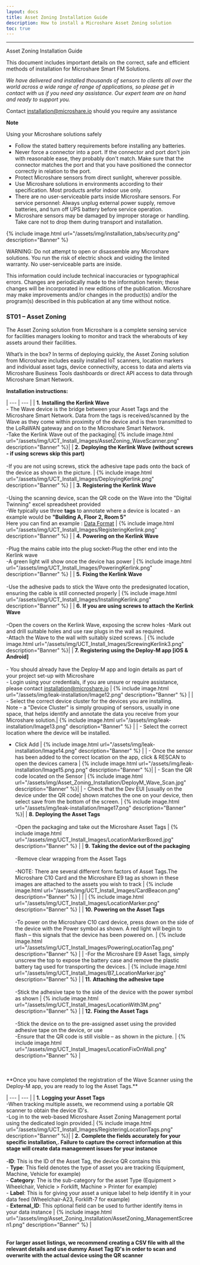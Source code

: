 ```yaml
---
layout: docs
title: Asset Zoning Installation Guide
description: How to install a Microshare Asset Zoning solution
toc: true
---
```


---------------------------------------

Asset Zoning Installation Guide

This document includes important details on the correct, safe and efficient methods of installation for Microshare Smart FM Solutions.

_We have delivered and installed thousands of sensors to clients all over the world across a wide range of range of applications, so please get in contact with us if you need any assistance. Our expert team are on hand and ready to support you._

Contact [installation@microshare.io](mailto:installation@microshare.io) should you require any assistance

**Note**

Using your Microshare solutions safely

- Follow the stated battery requirements before installing any batteries. 
- Never force a connector into a port. If the connector and port don't join with reasonable ease, they probably don&#39;t match. Make sure that the connector matches the port and that you have positioned the connector correctly in relation to the port.
- Protect Microshare sensors from direct sunlight, wherever possible.
- Use Microshare solutions in environments according to their specification. Most products arefor indoor use only. 
- There are no user-serviceable parts inside Microshare sensors. For service personnel: Always unplug external power supply, remove batteries, and turn off UPS battery before service operation. 
- Microshare sensors may be damaged by improper storage or handling. Take care not to drop them during transport and installation.

{% include image.html url="/assets/img/installation_tabs/security.png" description="Banner" %}

WARNING: Do not attempt to open or disassemble any Microshare solutions. You run the risk of electric shock and voiding the limited warranty. No user-serviceable parts are inside.

This information could include technical inaccuracies or typographical errors. Changes are periodically made to the information herein; these changes will be incorporated in new editions of the publication. Microshare may make improvements and/or changes in the product(s) and/or the program(s) described in this publication at any time without notice.

### ST01 – Asset Zoning

The Asset Zoning solution from Microshare is a complete sensing service for facilities managers looking to monitor and track the wherabouts of key assets around their facilities. 

What’s in the box? In terms of deploying quickly, the Asset Zoning solution from Microshare includes easily installed IoT scanners, location markers and individual asset tags, device connectivity, access to data and alerts via Microshare Business Tools dashboards or direct API access to data through Microshare Smart Network.

**Installation instructions:**

| --- | --- |
| **1.** **Installing the Kerlink Wave** <br>- The Wave device is the bridge between your Asset Tags and the Microshare Smart Network. Data from the tags is received/scanned by the Wave as they come within proximity of the device and is then transmitted to the LoRaWAN gateway and on to the Microshare Smart Network.<br>-Take the Kerlink Wave out of the packaging| {% include image.html url="/assets/img/UCT_Install_Images/AssetZoning_WaveScanner.png" description="Banner" %}|
| **2.** **Deploying the Kerlink Wave (without screws - if using screws skip this part)** <br><br>-If you are not using screws, stick the adhesive tape pads onto the back of the device as shown in the picture. | {% include image.html url="/assets/img/UCT_Install_Images/DeployingKerlink.png" description="Banner" %}  |
| **3.** **Registering the Kerlink Wave** <br><br>-Using the scanning device, scan the QR code on the Wave into the &quot;Digital Twinning&quot; excel spreadsheet provided<br>-We typically use three **tags** to annotate where a device is located - an example would be **&quot;Building A, Floor 2, Room 5&quot;** <br> Here you can find an example : [Data Format](/docs/2/technical/data-format/microshare-standards/#d-metaiot) | {% include image.html url="/assets/img/UCT_Install_Images/RegisteringKerlink.png" description="Banner" %}  |
| **4.** **Powering on the Kerlink Wave** <br><br> -Plug the mains cable into the plug socket-Plug the other end into the Kerlink wave <br>-A green light will show once the device has power | {% include image.html url="/assets/img/UCT_Install_Images/PoweringKerlink.png" description="Banner" %}  |
| **5.** **Fixing the Kerlink Wave** <br><br>-Use the adhesive pads to stick the Wave onto the predesignated location, ensuring the cable is still connected properly | {% include image.html url="/assets/img/UCT_Install_Images/InstallingKerlink.png" description="Banner" %}  |
| **6.** **If you are using screws to attach the Kerlink Wave** <br><br> -Open the covers on the Kerlink Wave, exposing the screw holes -Mark out and drill suitable holes and use raw plugs in the wall as required.<br>-Attach the Wave to the wall with suitably sized screws. | {% include image.html url="/assets/img/UCT_Install_Images/ScrewingKerlink3.png" description="Banner" %}|
| **7.** **Registering using the Deploy-M app [iOS & Android]** <br><br>- You should already have the Deploy-M app and login details as part of your project set-up with Microshare<br>- Login using your credentials, if you are unsure or require assistance, please contact [installation@microshare.io](mailto:installation@microshare.io) | {% include image.html url="/assets/img/leak-installation/Image12.png" description="Banner" %} |
| - Select the correct device cluster for the devices you are installing. <br> Note – a "Device Cluster" is simply grouping of sensors, usually in one space, that helps identify and annotate the data you receive from your Microshare solution.| {% include image.html url="/assets/img/leak-installation/Image13.png" description="Banner" %}  |
| - Select the correct location where the device will be installed.<br>
- Click Add | {% include image.html url="/assets/img/leak-installation/Image14.png" description="Banner" %}  |
| - Once the sensor has been added to the correct location on the app, click & RESCAN to open the devices camera | {% include image.html url="/assets/img/leak-installation/Image15.png.png" description="Banner" %}|
| - Scan the QR code located on the Sensor | {% include image.html url="/assets/img/Asset_Zoning_Installation/DeployM_Wave_Scan.jpg" description="Banner" %}|
| - Check that the Dev EUI [usually on the device under the QR code] shown matches the one on your device, then select save from the bottom of the screen. | {% include image.html url="/assets/img/leak-installation/Image17.png" description="Banner" %}|
| **8.** **Deploying the Asset Tags** <br><br>-Open the packaging and take out the Microshare Asset Tags | {% include image.html url="/assets/img/UCT_Install_Images/LocationMarkerBoxed.jpg" description="Banner" %} |
| **9.** **Taking the device out of the packaging** <br><br>-Remove clear wrapping from the Asset Tags<br><br>-NOTE: There are several different form factors of Asset Tags.The Microshare C10 Card and the Microshare E9 tag as shown in these images are attached to the assets you wish to track | {% include image.html url="/assets/img/UCT_Install_Images/CardBeacon.png" description="Banner" %} |
| | {% include image.html url="/assets/img/UCT_Install_Images/LocationMarker.png" description="Banner" %} |
| **10.** **Powering on the Asset Tags** <br><br>-To power on the Microshare C10 card device, press down on the side of the device with the Power symbol as shown. A red light will begin to flash – this signals that the device has been powered on. | {% include image.html url="/assets/img/UCT_Install_Images/PoweringLocationTag.png" description="Banner" %} |
| -For the Microshare E9 Asset Tags, simply unscrew the top to expose the battery case and remove the plastic battery tag used for transporting the devices. | {% include image.html url="/assets/img/UCT_Install_Images/B7_LocationMarker.jpg" description="Banner" %} |
| **11.** **Attaching the adhesive tape** <br><br>-Stick the adhesive tape to the side of the device with the power symbol as shown | {% include image.html url="/assets/img/UCT_Install_Images/LocationWith3M.png" description="Banner" %} |
| **12.** **Fixing the Asset Tags** <br><br>-Stick the device on to the pre-assigned asset using the provided adhesive tape on the device, or use<br>-Ensure that the QR code is still visible – as shown in the picture. | {% include image.html url="/assets/img/UCT_Install_Images/LocationFixOnWall.png" description="Banner" %} |
<br>
<br>
**Once you have completed the registration of the Wave Scanner using the Deploy-M app, you are ready to log the Asset Tags.**

| --- | --- |
| **1.** **Logging your Asset Tags** <br>-When tracking multiple assets, we recommend using a portable QR scanner to obtain the device ID's.<br>-Log in to the web-based Microshare Asset Zoning Management portal using the dedicated login provided.| {% include image.html url="/assets/img/UCT_Install_Images/RegisteringLocationTags.png" description="Banner" %}|
| **2.** **Complete the fields accurately for your specific installation,. Failure to capture the correct information at this stage will create data management issues for your instance** <br><br>-**ID**: This is the ID of the Asset Tag, the device QR contains this<br>- **Type**: This field denotes the type of asset you are tracking (Equipment, Machine, Vehicle for example)<br>- **Category**: The is the sub-category for the asset Type (Equipment > Wheelchair, Vehicle > Forklift, Machine > Printer for example)<br>- **Label**: This is for giving your asset a unique label to help identify it in your data feed (Wheelchair-A23, Forklift-7 for example)<br>- **External_ID**: This optional field can be used to further identify items in your data instance | {% include image.html url="/assets/img/Asset_Zoning_Installation/AssetZoning_ManagementScreen1.png" description="Banner" %}  |
<br>
<br>

**For larger asset listings, we recommend creating a CSV file with all the relevant details and use dummy Asset Tag ID's in order to scan and overwrite with the actual device using the QR scanner**

<style>
    tr td:first-child {
        width:60%;
		vertical-align:top;
    }

    tr td:nth-child(2) {
        width:40%;
    }
</style>
